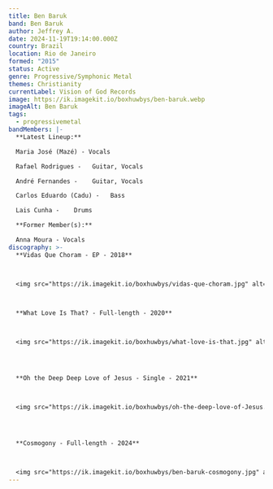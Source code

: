 ```yaml
---
title: Ben Baruk
band: Ben Baruk
author: Jeffrey A.
date: 2024-11-19T19:14:00.000Z
country: Brazil
location: Rio de Janeiro
formed: "2015"
status: Active
genre: Progressive/Symphonic Metal
themes: Christianity
currentLabel: Vision of God Records
image: https://ik.imagekit.io/boxhuwbys/ben-baruk.webp
imageAlt: Ben Baruk
tags:
  - progressivemetal
bandMembers: |-
  **Latest Lineup:**

  Maria José (Mazé) - Vocals

  Rafael Rodrigues -   Guitar, Vocals

  André Fernandes -    Guitar, Vocals

  Carlos Eduardo (Cadu) -   Bass

  Lais Cunha -    Drums 

  **Former Member(s):**

  Anna Moura - Vocals
discography: >-
  **Vidas Que Choram - EP - 2018**



  <img src="https://ik.imagekit.io/boxhuwbys/vidas-que-choram.jpg" alt="Ben Baruk - Vidas Que Choram - EP cover" style="width:300px; height:auto;">

    

  **What Love Is That? - Full-length - 2020**  



  <img src="https://ik.imagekit.io/boxhuwbys/what-love-is-that.jpg" alt="Ben Baruk - What Love is that? Full-length cover" style="width:300px; height:auto;">




  **Oh the Deep Deep Love of Jesus - Single - 2021**  



  <img src="https://ik.imagekit.io/boxhuwbys/oh-the-deep-love-of-Jesus.jpg" alt="Ben Baruk - Oh the Deep Deep Love of Jesus - EP cover" style="width:300px; height:auto;">




  **Cosmogony - Full-length - 2024**



  <img src="https://ik.imagekit.io/boxhuwbys/ben-baruk-cosmogony.jpg" alt="Ben Baruk - Cosmogony - Full-length cover" style="width:300px; height:auto;">
---
```


